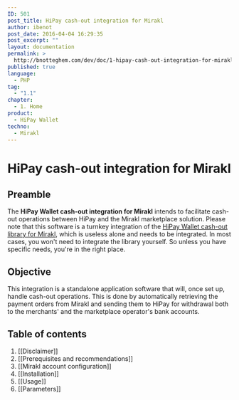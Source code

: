 ```yaml
---
ID: 501
post_title: HiPay cash-out integration for Mirakl
author: ibenot
post_date: 2016-04-04 16:29:35
post_excerpt: ""
layout: documentation
permalink: >
  http://bnotteghem.com/dev/doc/1-hipay-cash-out-integration-for-mirakl/1-home/1-1/
published: true
language:
  - PHP
tag:
  - "1.1"
chapter:
  - 1. Home
product:
  - HiPay Wallet
techno:
  - Mirakl
---
```

# HiPay cash-out integration for Mirakl

## Preamble
The **HiPay Wallet cash-out integration for Mirakl** intends to facilitate cash-out operations between HiPay and the Mirakl marketplace solution. Please note that this software is a turnkey integration of the [HiPay Wallet cash-out library for Mirakl][repo-lib], which is useless alone and needs to be integrated. In most cases, you won't need to integrate the library yourself. So unless you have specific needs, you're in the right place.

## Objective
This integration is a standalone application software that will, once set up, handle cash-out operations. This is done by automatically retrieving the payment orders from Mirakl and sending them to HiPay for withdrawal both to the merchants' and the marketplace operator's bank accounts. 

## Table of contents
1. [[Disclaimer]]
2. [[Prerequisites and recommendations]]
3. [[Mirakl account configuration]]
4. [[Installation]]
5. [[Usage]]
6. [[Parameters]]

[repo-lib]: https://github.com/hipay/hipay-wallet-cashout-mirakl-library